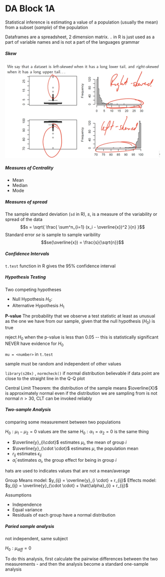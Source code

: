 # DA Block 1A

Statistical inference is estimating a value of a population (usually the mean) from a subset (*sample*) of the population

Dataframes are a spreadsheet, 2 dimension matrix.
`.` in R is just used as a part of variable names and is not a part of the languages grammar

##### Skew
![](1649109438.png)

##### Measures of Centrality
- Mean
- Median
- Mode

##### Measures of spread
The sample standard deviation (`sd` in R), $s$, is a measure of the variability or spread of the data
$$s = \sqrt{ \frac{ \sum^n_{i=1} (x_i - \overline{x})^2 }{n} }$$
Standard error $se$ is sample to sample varibility
$$se(\overline{x}) = \frac{s}{\sqrt{n}}$$

##### Confidence Intervals
`t.test` function in R gives the 95% confidence interval

##### Hypothesis Testing
Two competing hypotheses
- Null Hypothesis $H_0$: 
- Alternative Hypothesis $H_1$

**P-value**
The probability that we observe a test statistic at least as unusual as the one we have from our sample, given that the null hypothesis ($H_0$) is true

reject $H_0$ when the p-value is less than 0.05 -- this is statistically significant
NEVER have evidence for $H_0$

`mu = <number>` in `t.test`

sample must be random and independent of other values

`library(s20x)` , `normcheck()`
if normal distribution believable if data point are close to the straight line
in the Q-Q plot

Central Limit Theorem: the distribution of the sample means $\overline{X}$ is approximately normal even if the distribution we are sampling from is not normal
$n > 30$, CLT can be invoked reliably

##### Two-sample Analysis
comparing some measurement between two populations

$H_0: \mu_1 - \mu_2 = 0$ values are the same
$H_0: \alpha_1 = \alpha_2 = 0$ is the same thing

- $\overline{y}_{i\cdot}$ estimates $\mu_i$, the mean of group $i$
- $\overline{y}_{\cdot \cdot}$ estimates $\mu$, the population mean
- $r_{ij}$ estimates $\epsilon_{ij}$
- $\hat{\alpha}_i$ estimates $\alpha_i$, the group effect for being in group $i$

hats are used to indicates values that are not a mean/average

Group Means model: $y_{ij} = \overline{y}_{i \cdot} + r_{ij}$
Effects model: $y_{ij} = \overline{y}_{\cdot \cdot} + \hat{\alpha}_{i} + r_{ij}$

Assumptions
- Independence
- Equal variance
- Residuals of each group have a normal distribution

##### Paried sample analysis
not independent, same subject

$H_0: \mu_{diff} = 0$

To do this analysis, first calculate the pairwise differences between the two measurements - and then the analysis become a standard one-sample analysis
